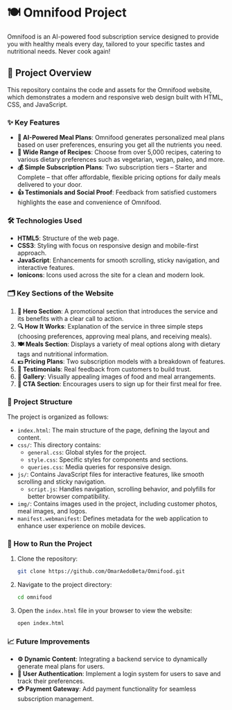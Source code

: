 # 🍽️ Omnifood Project

Omnifood is an AI-powered food subscription service designed to provide you with healthy meals every day, tailored to your specific tastes and nutritional needs. Never cook again!

## 🌟 Project Overview

This repository contains the code and assets for the Omnifood website, which demonstrates a modern and responsive web design built with HTML, CSS, and JavaScript.

### ✨ Key Features

- **🤖 AI-Powered Meal Plans**: Omnifood generates personalized meal plans based on user preferences, ensuring you get all the nutrients you need.
- **🍲 Wide Range of Recipes**: Choose from over 5,000 recipes, catering to various dietary preferences such as vegetarian, vegan, paleo, and more.
- **💰 Simple Subscription Plans**: Two subscription tiers – Starter and Complete – that offer affordable, flexible pricing options for daily meals delivered to your door.
- **👍 Testimonials and Social Proof**: Feedback from satisfied customers highlights the ease and convenience of Omnifood.

### 🛠️ Technologies Used

- **HTML5**: Structure of the web page.
- **CSS3**: Styling with focus on responsive design and mobile-first approach.
- **JavaScript**: Enhancements for smooth scrolling, sticky navigation, and interactive features.
- **Ionicons**: Icons used across the site for a clean and modern look.

### 🗂️ Key Sections of the Website

1. **🎯 Hero Section**: A promotional section that introduces the service and its benefits with a clear call to action.
2. **🔍 How It Works**: Explanation of the service in three simple steps (choosing preferences, approving meal plans, and receiving meals).
3. **🍽️ Meals Section**: Displays a variety of meal options along with dietary tags and nutritional information.
4. **💵 Pricing Plans**: Two subscription models with a breakdown of features.
5. **📢 Testimonials**: Real feedback from customers to build trust.
6. **📸 Gallery**: Visually appealing images of food and meal arrangements.
7. **🎁 CTA Section**: Encourages users to sign up for their first meal for free.

### 📁 Project Structure

The project is organized as follows:

- `index.html`: The main structure of the page, defining the layout and content.
- `css/`: This directory contains:
  - `general.css`: Global styles for the project.
  - `style.css`: Specific styles for components and sections.
  - `queries.css`: Media queries for responsive design.
- `js/`: Contains JavaScript files for interactive features, like smooth scrolling and sticky navigation.
  - `script.js`: Handles navigation, scrolling behavior, and polyfills for better browser compatibility.
- `img/`: Contains images used in the project, including customer photos, meal images, and logos.
- `manifest.webmanifest`: Defines metadata for the web application to enhance user experience on mobile devices.

### 🚀 How to Run the Project

1. Clone the repository:
    ```bash
    git clone https://github.com/OmarAedoBeta/Omnifood.git
    ```

2. Navigate to the project directory:
    ```bash
    cd omnifood
    ```

3. Open the `index.html` file in your browser to view the website:
    ```bash
    open index.html
    ```

### 📈 Future Improvements

- **⚙️ Dynamic Content**: Integrating a backend service to dynamically generate meal plans for users.
- **🔐 User Authentication**: Implement a login system for users to save and track their preferences.
- **💳 Payment Gateway**: Add payment functionality for seamless subscription management.
